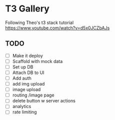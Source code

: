 # T3 Gallery
Following Theo's t3 stack tutorial\
https://www.youtube.com/watch?v=d5x0JCZbAJs

## TODO
- [ ] Make it deploy 
- [ ] Scaffold with mock data
- [ ] Set up DB 
- [ ] Attach DB to UI 
- [ ] Add auth 
- [ ] add img upload
- [ ] image upload 
- [ ] routing /image page
- [ ] delete button w server actions
- [ ] analytics
- [ ] rate limiting